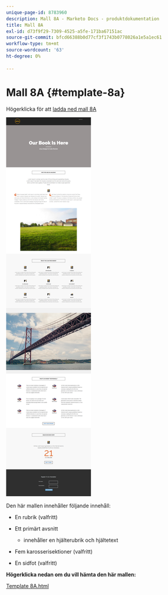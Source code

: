 ```yaml
---
unique-page-id: 8783960
description: Mall 8A - Marketo Docs - produktdokumentation
title: Mall 8A
exl-id: d73f9f29-7309-4525-a5fe-171ba67151ac
source-git-commit: bfcd66388b0d77cf3f1743b0778026a1e5a1ec61
workflow-type: tm+mt
source-wordcount: '63'
ht-degree: 0%

---
```


# Mall 8A {#template-8a}

Högerklicka för att [ladda ned mall 8A](https://experienceleague.adobe.com/landing/marketo/lp-templates/template-8a.html)

![](assets/image2015-7-29-9-3a53-3a6.png)

Den här mallen innehåller följande innehåll:

* En rubrik (valfritt)
* Ett primärt avsnitt

   * innehåller en hjälterubrik och hjältetext

* Fem karosserisektioner (valfritt)
* En sidfot (valfritt)

**Högerklicka nedan om du vill hämta den här mallen:**

[Template 8A.html](https://experienceleague.adobe.com/landing/marketo/lp-templates/template-8a.html)
